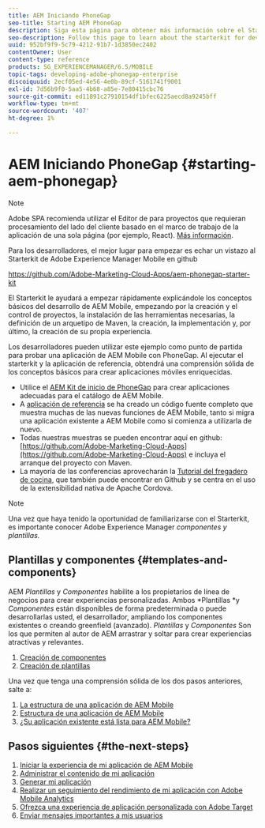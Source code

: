 ```yaml
---
title: AEM Iniciando PhoneGap
seo-title: Starting AEM PhoneGap
description: Siga esta página para obtener más información sobre el Starterkit para desarrolladores.
seo-description: Follow this page to learn about the starterkit for developers.
uuid: 952bf9f9-5c79-4212-91b7-1d3850ec2402
contentOwner: User
content-type: reference
products: SG_EXPERIENCEMANAGER/6.5/MOBILE
topic-tags: developing-adobe-phonegap-enterprise
discoiquuid: 2ecf05ed-4e56-4e0b-89cf-5161741f9001
exl-id: 7d56b9f0-5aa5-4b68-a85e-7e80415cbc76
source-git-commit: ed11891c27910154df1bfec6225aecd8a9245bff
workflow-type: tm+mt
source-wordcount: '407'
ht-degree: 1%

---
```


# AEM Iniciando PhoneGap {#starting-aem-phonegap}

>[!NOTE]
>
>Adobe SPA recomienda utilizar el Editor de para proyectos que requieran procesamiento del lado del cliente basado en el marco de trabajo de la aplicación de una sola página (por ejemplo, React). [Más información](/help/sites-developing/spa-overview.md).

Para los desarrolladores, el mejor lugar para empezar es echar un vistazo al Starterkit de Adobe Experience Manager Mobile en github

https://github.com/Adobe-Marketing-Cloud-Apps/aem-phonegap-starter-kit

El Starterkit le ayudará a empezar rápidamente explicándole los conceptos básicos del desarrollo de AEM Mobile, empezando por la creación y el control de proyectos, la instalación de las herramientas necesarias, la definición de un arquetipo de Maven, la creación, la implementación y, por último, la creación de su propia experiencia.

Los desarrolladores pueden utilizar este ejemplo como punto de partida para probar una aplicación de AEM Mobile con PhoneGap. Al ejecutar el starterkit y la aplicación de referencia, obtendrá una comprensión sólida de los conceptos básicos para crear aplicaciones móviles enriquecidas.

* Utilice el [AEM Kit de inicio de PhoneGap](https://github.com/Adobe-Marketing-Cloud-Apps/aem-phonegap-starter-kit) para crear aplicaciones adecuadas para el catálogo de AEM Mobile.
* A [aplicación de referencia](https://github.com/Adobe-Marketing-Cloud-Apps/aem-mobile-hybrid-reference) se ha creado un código fuente completo que muestra muchas de las nuevas funciones de AEM Mobile, tanto si migra una aplicación existente a AEM Mobile como si comienza a utilizarla de nuevo.
* Todas nuestras muestras se pueden encontrar aquí en github: [https://github.com/Adobe-Marketing-Cloud-Apps](https://github.com/Adobe-Marketing-Cloud-Apps) e incluya el arranque del proyecto con Maven.
* La mayoría de las conferencias aprovecharán la [Tutorial del fregadero de cocina](https://github.com/blefebvre/aem-phonegap-kitchen-sink), que también puede encontrar en Github y se centra en el uso de la extensibilidad nativa de Apache Cordova.

>[!NOTE]
>
>Una vez que haya tenido la oportunidad de familiarizarse con el Starterkit, es importante conocer Adobe Experience Manager *componentes y plantillas.*

## Plantillas y componentes {#templates-and-components}

AEM *Plantillas* y *Componentes* habilite a los propietarios de línea de negocios para crear experiencias personalizadas. Ambos *Plantillas *y *Componentes* están disponibles de forma predeterminada o puede desarrollarlas usted, el desarrollador, ampliando los componentes existentes o creando greenfield (avanzado). *Plantillas* y *Componentes* Son los que permiten al autor de AEM arrastrar y soltar para crear experiencias atractivas y relevantes.

1. [Creación de componentes](/help/sites-developing/components.md)
1. [Creación de plantillas](/help/sites-developing/templates.md)

Una vez que tenga una comprensión sólida de los dos pasos anteriores, salte a:

1. [La estructura de una aplicación de AEM Mobile](/help/mobile/phonegap-structure-an-app.md)
1. [Estructura de una aplicación de AEM Mobile](/help/mobile/phonegap-apps-arch.md)
1. [¿Su aplicación existente está lista para AEM Mobile?](/help/mobile/phonegap-adding-content-to-imported-app.md)

## Pasos siguientes {#the-next-steps}

1. [Iniciar la experiencia de mi aplicación de AEM Mobile](/help/mobile/starting-aem-phonegap-app.md)
1. [Administrar el contenido de mi aplicación](/help/mobile/phonegap-manage-app-content.md)
1. [Generar mi aplicación](/help/mobile/building-app-mobile-phonegap.md)
1. [Realizar un seguimiento del rendimiento de mi aplicación con Adobe Mobile Analytics](/help/mobile/phonegap-intro-to-app-analytics.md)
1. [Ofrezca una experiencia de aplicación personalizada con Adobe Target](/help/mobile/phonegap-aem-mobile-content-personalization.md)
1. [Enviar mensajes importantes a mis usuarios](/help/mobile/phonegap-push-notifications.md)
